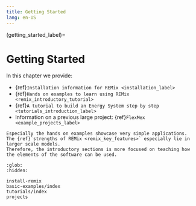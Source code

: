 ```yaml
---
title: Getting Started
lang: en-US
---
```


(getting_started_label)=

# Getting Started

In this chapter we provide:

- {ref}`Installation information for REMix <installation_label>`
- {ref}`Hands on examples to learn using REMix <remix_introductory_tutorial>`
- {ref}`A tutorial to build an Energy System step by step <tutorials_introduction_label>`
- Information on a previous large project: {ref}`FlexMex <example_projects_label>`

```{note}
Especially the hands on examples showcase very simple applications.
The {ref}`strengths of REMix <remix_key_features>` especially lie in larger scale models.
Therefore, the introductory sections is more focused on teaching how the elements of the software can be used.
```

```{toctree}
:glob:
:hidden:

install-remix
basic-examples/index
tutorials/index
projects
```
